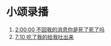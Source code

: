 # 小颂录播

1. [2:00:00 不回我的消息你是死了死了吗](D:/recording/23065221-月亮可颂_/录制-23065221-20220604-230146-186-治愈留声机｜吉他弹唱｜说唱.flv)
2. [7:10 吃了我的给我吐出来](录制-23065221-20220606-003743-298-治愈留声机｜吉他弹唱｜说唱.flv)
